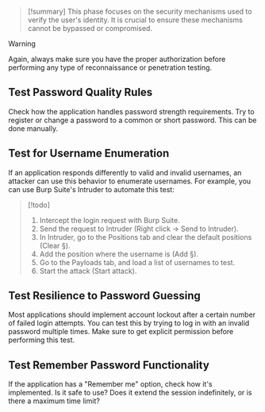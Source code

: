 > [!summary]
> This phase focuses on the security mechanisms used to verify the user's identity. It is crucial to ensure these mechanisms cannot be bypassed or compromised.

> [!warning]
> Again, always make sure you have the proper authorization before performing any type of reconnaissance or penetration testing.

## Test Password Quality Rules

Check how the application handles password strength requirements. Try to register or change a password to a common or short password. This can be done manually.

## Test for Username Enumeration

If an application responds differently to valid and invalid usernames, an attacker can use this behavior to enumerate usernames. For example, you can use Burp Suite's Intruder to automate this test:

> [!todo]
>
> 1. Intercept the login request with Burp Suite.
> 2. Send the request to Intruder (Right click -> Send to Intruder).
> 3. In Intruder, go to the Positions tab and clear the default positions (Clear §).
> 4. Add the position where the username is (Add §).
> 5. Go to the Payloads tab, and load a list of usernames to test.
> 6. Start the attack (Start attack).

## Test Resilience to Password Guessing

Most applications should implement account lockout after a certain number of failed login attempts. You can test this by trying to log in with an invalid password multiple times. Make sure to get explicit permission before performing this test.

## Test Remember Password Functionality

If the application has a "Remember me" option, check how it's implemented. Is it safe to use? Does it extend the session indefinitely, or is there a maximum time limit?

